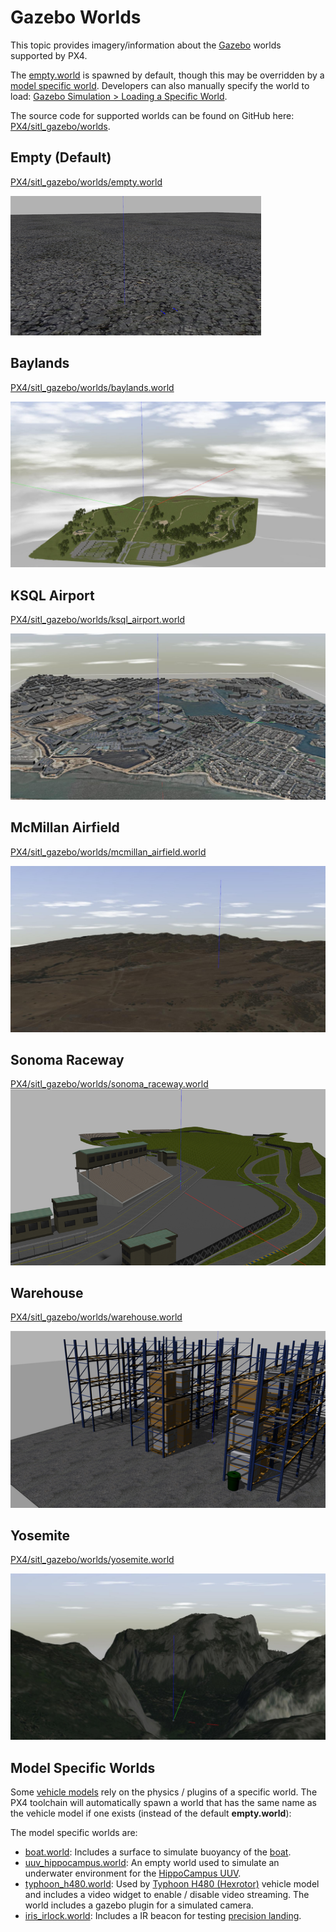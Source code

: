 # Gazebo Worlds

This topic provides imagery/information about the [Gazebo](../simulation/gazebo.md) worlds supported by PX4.

The [empty.world](#empty_world) is spawned by default, though this may be overridden by a [model specific world](#model_specific_worlds). Developers can also manually specify the world to load: [Gazebo Simulation > Loading a Specific World](../simulation/gazebo.md#set_world).

The source code for supported worlds can be found on GitHub here: [PX4/sitl_gazebo/worlds](https://github.com/PX4/sitl_gazebo/tree/master/worlds).

<a id="empty_world"></a>

## Empty (Default)

[PX4/sitl_gazebo/worlds/empty.world](https://github.com/PX4/sitl_gazebo/blob/master/worlds/empty.world)

![empty](../../assets/simulation/gazebo/worlds/empty.png)

## Baylands

[PX4/sitl_gazebo/worlds/baylands.world](https://github.com/PX4/sitl_gazebo/blob/master/worlds/baylands.world)

![Baylands World](../../assets/simulation/gazebo/worlds/baylands.jpg)

## KSQL Airport

[PX4/sitl_gazebo/worlds/ksql_airport.world](https://github.com/PX4/sitl_gazebo/blob/master/worlds/ksql_airport.world)

![KSQL Airport World](../../assets/simulation/gazebo/worlds/ksql_airport.jpg)

## McMillan Airfield

[PX4/sitl_gazebo/worlds/mcmillan_airfield.world](https://github.com/PX4/sitl_gazebo/blob/master/worlds/mcmillan_airfield.world)

![McMillan Airfield World](../../assets/simulation/gazebo/worlds/mcmillan_airfield.jpg)

## Sonoma Raceway

[PX4/sitl_gazebo/worlds/sonoma_raceway.world](https://github.com/PX4/sitl_gazebo/blob/master/worlds/sonoma_raceway.world) ![Sonoma_Raceway](../../assets/simulation/gazebo/worlds/sonoma_raceway.png)

## Warehouse

[PX4/sitl_gazebo/worlds/warehouse.world](https://github.com/PX4/sitl_gazebo/blob/master/worlds/warehouse.world)

![Warehouse](../../assets/simulation/gazebo/worlds/warehouse.png)

## Yosemite

[PX4/sitl_gazebo/worlds/yosemite.world](https://github.com/PX4/sitl_gazebo/blob/master/worlds/yosemite.world)

![Yosemite](../../assets/simulation/gazebo/worlds/yosemite.jpg)

<a id="model_specific_worlds"></a>

## Model Specific Worlds

Some [vehicle models](../simulation/gazebo_vehicles.md) rely on the physics / plugins of a specific world. The PX4 toolchain will automatically spawn a world that has the same name as the vehicle model if one exists (instead of the default **empty.world**):

The model specific worlds are:
- [boat.world](https://github.com/PX4/sitl_gazebo/blob/master/worlds/boat.world): Includes a surface to simulate buoyancy of the [boat](../simulation/gazebo_vehicles.md#usv).
- [uuv_hippocampus.world](https://github.com/PX4/sitl_gazebo/blob/master/worlds/uuv_hippocampus.world): An empty world used to simulate an underwater environment for the [HippoCampus UUV](../simulation/gazebo_vehicles.md#uuv).
- [typhoon_h480.world](https://github.com/PX4/sitl_gazebo/blob/master/worlds/typhoon_h480.world): Used by [Typhoon H480 (Hexrotor)](../simulation/gazebo_vehicles.md#typhoon_h480) vehicle model and includes a video widget to enable / disable video streaming. The world includes a gazebo plugin for a simulated camera.
- [iris_irlock.world](https://github.com/PX4/sitl_gazebo/blob/master/worlds/iris_irlock.world): Includes a IR beacon for testing [precision landing](../advanced_features/precland.md).
